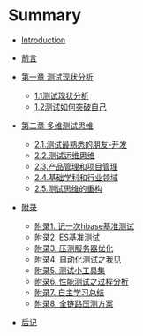 # Summary

* [Introduction](README.md)
* [前言](foreword/foreword.md)
* [第一章 测试现状分析]()
	* [1.1测试现状分析](chapter-1/测试现状分析.md)
	* [1.2测试如何突破自己](chapter-1/测试如何突破自己.md)
* [第二章 多维测试思维]()
	* [2.1.测试最熟悉的朋友-开发](chapter-2/测试最亲密的朋友-开发.md)
	* [2.2.测试运维思维](chapter-2/测试运维思维.md)
	* [2.3.产品管理和项目管理](chapter-2/产品管理和项目管理.md)
	* [2.4.基础学科和行业领域](chapter-2/基础学科及行业知识.md)
	* [2.5.测试思维的重构](chapter-2/测试思维的重构.md)
* [附录]()
	* [附录1. 记一次hbase基准测试](appendix/一次Hbase的基准测试.md)
	* [附录2. ES基准测试](appendix/ES基准测试.md)
	* [附录3. 压测服务器优化](appendix/压测服务器优化.md)
	* [附录4. 自动化测试之我见](appendix/自动化测试之我见.md)
	* [附录5. 测试小工具集](appendix/测试小工具集.md)
	* [附录6. 性能测试之过程分析](appendix/性能测试之过程分析.md)
	* [附录7. 自主学习总结](appendix/自主学习总结.md)
	* [附录8. 全链路压测方案](appendix/全链路压测方案.md)


* [后记](postscript/postscript.md)	

	




